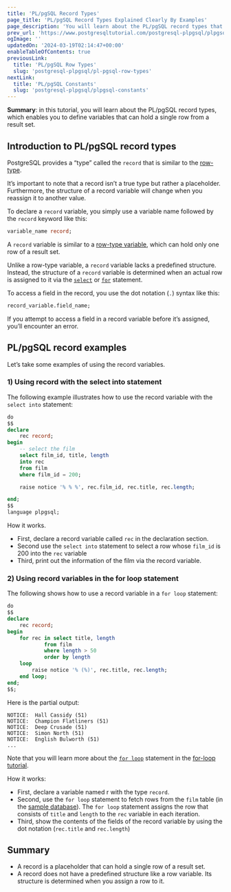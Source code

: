 ```yaml
---
title: 'PL/pgSQL Record Types'
page_title: 'PL/pgSQL Record Types Explained Clearly By Examples'
page_description: 'You will learn about the PL/pgSQL record types that allow you to define variables that can hold a sinle row of a result set.'
prev_url: 'https://www.postgresqltutorial.com/postgresql-plpgsql/plpgsql-record-types/'
ogImage: ''
updatedOn: '2024-03-19T02:14:47+00:00'
enableTableOfContents: true
previousLink:
  title: 'PL/pgSQL Row Types'
  slug: 'postgresql-plpgsql/pl-pgsql-row-types'
nextLink:
  title: 'PL/pgSQL Constants'
  slug: 'postgresql-plpgsql/plpgsql-constants'
---
```


**Summary**: in this tutorial, you will learn about the PL/pgSQL record types, which enables you to define variables that can hold a single row from a result set.

## Introduction to PL/pgSQL record types

PostgreSQL provides a “type” called the `record` that is similar to the [row\-type](https://neon.tech/postgresql/plpgsql-row-types/).

It’s important to note that a record isn’t a true type but rather a placeholder. Furthermore, the structure of a record variable will change when you reassign it to another value.

To declare a `record` variable, you simply use a variable name followed by the `record` keyword like this:

```sql
variable_name record;
```

A `record` variable is similar to a [row\-type variable](https://neon.tech/postgresql/plpgsql-row-types/), which can hold only one row of a result set.

Unlike a row\-type variable, a `record` variable lacks a predefined structure. Instead, the structure of a `record` variable is determined when an actual row is assigned to it via the [`select`](https://neon.tech/postgresql/postgresql-plpgsql/pl-pgsql-select-into/) or [`for`](plpgsql-for-loop) statement.

To access a field in the record, you use the dot notation (`.`) syntax like this:

```sql
record_variable.field_name;
```

If you attempt to access a field in a record variable before it’s assigned, you’ll encounter an error.

## PL/pgSQL record examples

Let’s take some examples of using the record variables.

### 1\) Using record with the select into statement

The following example illustrates how to use the record variable with the `select into` statement:

```sql
do
$$
declare
	rec record;
begin
	-- select the film
	select film_id, title, length
	into rec
	from film
	where film_id = 200;

	raise notice '% % %', rec.film_id, rec.title, rec.length;

end;
$$
language plpgsql;
```

How it works.

- First, declare a record variable called `rec` in the declaration section.
- Second use the `select into` statement to select a row whose `film_id` is 200 into the `rec` variable
- Third, print out the information of the film via the record variable.

### 2\) Using record variables in the for loop statement

The following shows how to use a record variable in a `for loop` statement:

```sql
do
$$
declare
	rec record;
begin
	for rec in select title, length
			from film
			where length > 50
			order by length
	loop
		raise notice '% (%)', rec.title, rec.length;
	end loop;
end;
$$;
```

Here is the partial output:

```shell
NOTICE:  Hall Cassidy (51)
NOTICE:  Champion Flatliners (51)
NOTICE:  Deep Crusade (51)
NOTICE:  Simon North (51)
NOTICE:  English Bulworth (51)
...
```

Note that you will learn more about the [`for loop`](plpgsql-for-loop) statement in the [for\-loop tutorial](plpgsql-for-loop).

How it works:

- First, declare a variable named r with the type `record`.
- Second, use the `for loop` statement to fetch rows from the `film` table (in the [sample database](../postgresql-getting-started/postgresql-sample-database)). The `for loop` statement assigns the row that consists of `title` and `length` to the `rec` variable in each iteration.
- Third, show the contents of the fields of the record variable by using the dot notation (`rec.title` and `rec.length`)

## Summary

- A record is a placeholder that can hold a single row of a result set.
- A record does not have a predefined structure like a row variable. Its structure is determined when you assign a row to it.
